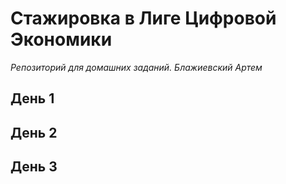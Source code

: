 # Стажировка в Лиге Цифровой Экономики
*Репозиторий для домашних заданий. Блажиевский Артем*

## День 1

## День 2

## День 3
